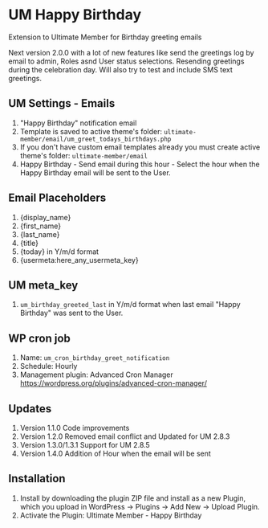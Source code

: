 # UM Happy Birthday
Extension to Ultimate Member for Birthday greeting emails

Next version 2.0.0 with a lot of new features like send the greetings log by email to admin, Roles asnd User status selections. Resending greetings during the celebration day. Will also try to test and include SMS text greetings.

## UM Settings - Emails
1. "Happy Birthday" notification email
2. Template is saved to active theme's folder: <code>ultimate-member/email/um_greet_todays_birthdays.php</code>
3. If you don't have custom email templates already you must create active theme's folder: <code>ultimate-member/email</code>
4. Happy Birthday - Send email during this hour - Select the hour when the Happy Birthday email will be sent to the User.

## Email Placeholders
1. {display_name}
2. {first_name}
3. {last_name}
4. {title}
5. {today} in Y/m/d format
6. {usermeta:here_any_usermeta_key}

## UM meta_key
1. <code>um_birthday_greeted_last</code> in Y/m/d format when last email "Happy Birthday" was sent to the User.

## WP cron job
1. Name: <code>um_cron_birthday_greet_notification</code>
2. Schedule: Hourly
3. Management plugin: Advanced Cron Manager https://wordpress.org/plugins/advanced-cron-manager/

## Updates
1. Version 1.1.0 Code improvements
2. Version 1.2.0 Removed email conflict and Updated for UM 2.8.3
3. Version 1.3.0/1.3.1 Support for UM 2.8.5
4. Version 1.4.0 Addition of Hour when the email will be sent

## Installation
1. Install by downloading the plugin ZIP file and install as a new Plugin, which you upload in WordPress -> Plugins -> Add New -> Upload Plugin.
2. Activate the Plugin: Ultimate Member - Happy Birthday
